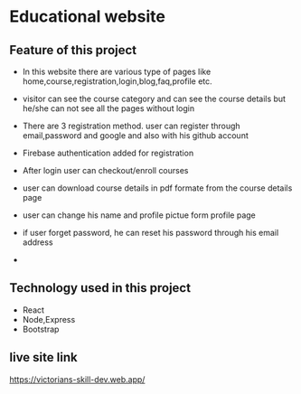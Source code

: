 # Educational website

## Feature of this project
- In this website there are various type of pages like home,course,registration,login,blog,faq,profile etc.

- visitor can see the course category  and can see the course details but he/she can not see all the pages without login

- There are 3 registration method. user can register through email,password and google and also with his github account

- Firebase authentication added for registration

- After login user can checkout/enroll courses

- user can download course details in pdf formate from the course details page

- user can change his name and profile pictue form profile page

- if user forget password, he can reset his password through his email address

- 

## Technology used in this project 
- React
- Node,Express
- Bootstrap


## live site link
https://victorians-skill-dev.web.app/
